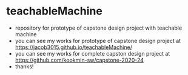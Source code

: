 # teachableMachine
- repository for prototype of capstone design project with teachable machine
- you can see my works for prototype of capstone design project at https://jacob3015.github.io/teachableMachine/
- you can see my works for complete capston design project at https://github.com/kookmin-sw/capstone-2020-24
- thanks!
